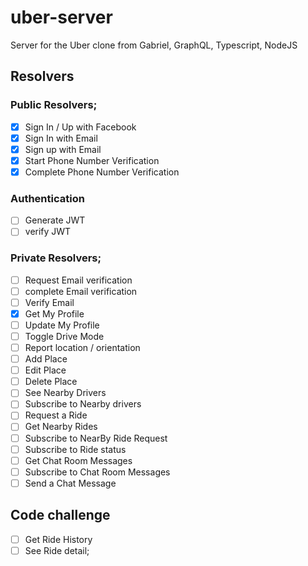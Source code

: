 # uber-server

Server for the Uber clone from Gabriel, GraphQL, Typescript, NodeJS

## Resolvers

### Public Resolvers;

- [x] Sign In / Up with Facebook
- [x] Sign In with Email
- [x] Sign up with Email
- [x] Start Phone Number Verification
- [x] Complete Phone Number Verification

### Authentication

- [ ] Generate JWT
- [ ] verify JWT

### Private Resolvers;

- [ ] Request Email verification
- [ ] complete Email verification
- [ ] Verify Email
- [x] Get My Profile
- [ ] Update My Profile
- [ ] Toggle Drive Mode
- [ ] Report location / orientation
- [ ] Add Place
- [ ] Edit Place
- [ ] Delete Place
- [ ] See Nearby Drivers
- [ ] Subscribe to Nearby drivers
- [ ] Request a Ride
- [ ] Get Nearby Rides
- [ ] Subscribe to NearBy Ride Request
- [ ] Subscribe to Ride status
- [ ] Get Chat Room Messages
- [ ] Subscribe to Chat Room Messages
- [ ] Send a Chat Message

## Code challenge

- [ ] Get Ride History
- [ ] See Ride detail;
